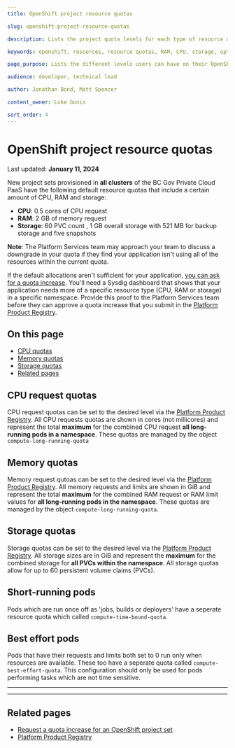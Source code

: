 ```yaml
---
title: OpenShift project resource quotas

slug: openshift-project-resource-quotas

description: Lists the project quota levels for each type of resource on an OpenShift project set.

keywords: openshift, resources, resource quotas, RAM, CPU, storage, optimization, claims, project, quota

page_purpose: Lists the different levels users can have on their OpenShift project sets. The different resources available are CPU, memory, and storage.

audience: developer, technical lead

author: Jonathan Bond, Matt Spencer

content_owner: Luke Gonis

sort_order: 4
---
```

# OpenShift project resource quotas
Last updated: **January 11, 2024**

New project sets provisioned in **all clusters** of the BC Gov Private Cloud PaaS have the following default resource quotas that include a certain amount of CPU, RAM and storage:

- **CPU**: 0.5 cores of CPU request 
- **RAM**: 2 GB of memory request
- **Storage**: 60 PVC count , 1 GB overall storage with 521 MB for backup storage and five snapshots

**Note**: The Platform Services team may approach your team to discuss a downgrade in your quota if they find your application isn't using all of the resources within the current quota.

If the default allocations aren't sufficient for your application, [you can ask for a quota increase](../automation-and-resiliency/request-quota-adjustment-for-openshift-project-set/). You'll need a Sysdig dashboard that shows that your application needs more of a specific resource type (CPU, RAM or storage) in a specific namespace. Provide this proof to the Platform Services team before they can approve a quota increase that you submit in the [Platform Product Registry](https://registry.developer.gov.bc.ca/login).

## On this page
- [CPU quotas](#cpu-quotas)
- [Memory quotas](#memory-quotas)
- [Storage quotas](#storage-quotas)
- [Related pages](#related-pages)

## CPU request quotas

CPU request quotas can be set to the desired level via the [Platform Product Registry](https://registry.developer.gov.bc.ca/login).  All CPU requests quotas are shown in cores (not millicores) and represent the total **maximum** for the combined CPU request **all long-running pods in a namespace**. These quotas are managed by the object `compute-long-running-quota`

## Memory quotas

Memory request qutoas can be set to the desired level via the [Platform Product Registry](https://registry.developer.gov.bc.ca/login). All memory requests and limits are shown in GiB and represent the total **maximum** for the combined RAM request or RAM limit values for **all long-running pods in the namespace**. These quotas are managed by the object `compute-long-running-quota`. 

## Storage quotas
Storage quotas can be set to the desired level via the [Platform Product Registry](https://registry.developer.gov.bc.ca/login). All storage sizes are in GiB and represent the **maximum** for the combined storage for **all PVCs within the namespace**. All storage quotas allow for up to 60 persistent volume claims (PVCs).

## Short-running pods
Pods which are run once off as 'jobs, builds or deployers' have a seperate resource quota which called `compute-time-bound-quota`. 

## Best effort pods
Pods that have their requests and limits both set to 0 run only when resources are available. These too have a seperate quota called `compute-best-effort-quota`. This configuration should only be used for pods performing tasks which are not time sensitive. 


---
---

## Related pages
* [Request a quota increase for an OpenShift project set](../automation-and-resiliency/request-quota-increase-for-openshift-project-set.md)
* [Platform Product Registry](https://registry.developer.gov.bc.ca/)


